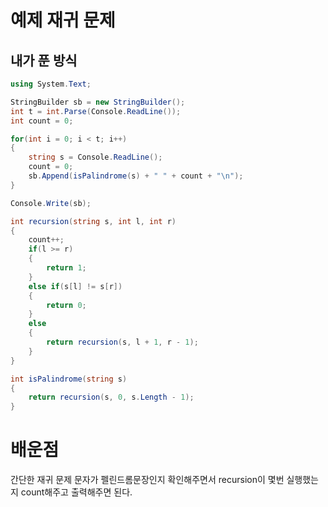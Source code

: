 # 예제 재귀 문제

## 내가 푼 방식
``` cs
using System.Text;

StringBuilder sb = new StringBuilder();
int t = int.Parse(Console.ReadLine());
int count = 0;

for(int i = 0; i < t; i++)
{
    string s = Console.ReadLine();
    count = 0;
    sb.Append(isPalindrome(s) + " " + count + "\n");
}

Console.Write(sb);

int recursion(string s, int l, int r)
{
    count++;
    if(l >= r)
    {
        return 1;
    }
    else if(s[l] != s[r])
    {
        return 0;
    }
    else
    {
        return recursion(s, l + 1, r - 1);
    }
}

int isPalindrome(string s)
{
    return recursion(s, 0, s.Length - 1);
}
```

# 배운점
간단한 재귀 문제 문자가 펠린드롬문장인지 확인해주면서 recursion이 몇번 실행했는지 count해주고 출력해주면 된다.







